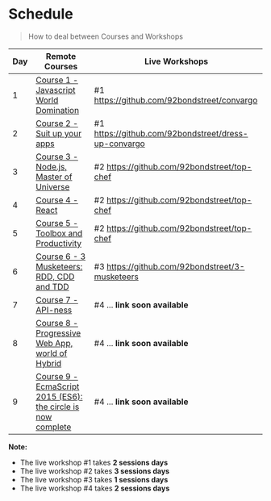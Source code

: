 # Schedule

> How to deal between Courses and Workshops

| Day | Remote Courses | Live Workshops
| --- | --- | ---
| 1 | [Course 1 - Javascript World Domination](https://github.com/92bondstreet/javascript-empire#course-1---javascript-world-domination) | #1 https://github.com/92bondstreet/convargo
| 2 | [Course 2 - Suit up your apps](https://github.com/92bondstreet/javascript-empire#course-2---suit-up-your-apps) | #1 https://github.com/92bondstreet/dress-up-convargo
| 3 | [Course 3 - Node.js, Master of Universe](https://github.com/92bondstreet/javascript-empire#course-3---nodejs-master-of-universe) | #2 https://github.com/92bondstreet/top-chef
| 4 | [Course 4 - React](https://github.com/92bondstreet/javascript-empire#course-4---react) | #2 https://github.com/92bondstreet/top-chef
| 5 | [Course 5 - Toolbox and Productivity](https://github.com/92bondstreet/javascript-empire#course-5---toolbox-and-productivity) | #2 https://github.com/92bondstreet/top-chef
| 6 | [Course 6 - 3 Musketeers: RDD, CDD and TDD](https://github.com/92bondstreet/javascript-empire#course-6---3-musketeers-rdd-cdd-and-tdd) | #3 https://github.com/92bondstreet/3-musketeers
| 7 | [Course 7 - API-ness](https://github.com/92bondstreet/javascript-empire#course-7---api-ness) | #4 ... **link soon available**
| 8 | [Course 8 - Progressive Web App, world of Hybrid](https://github.com/92bondstreet/javascript-empire#course-8---progressive-web-app-world-of-hybrid) | #4 ... **link soon available**
| 9 | [Course 9 - EcmaScript 2015 (ES6): the circle is now complete](https://github.com/92bondstreet/javascript-empire#course-9---ecmascript-2015-es6-the-circle-is-now-complete) | #4 ... **link soon available**


**Note:**

* The live workshop #1 takes **2 sessions days**
* The live workshop #2 takes **3 sessions days**
* The live workshop #3 takes **1 sessions days**
* The live workshop #4 takes **2 sessions days**
